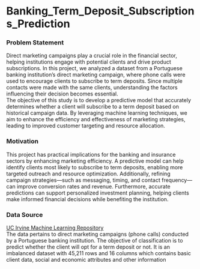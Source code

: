 # Banking_Term_Deposit_Subscriptions_Prediction

### Problem Statement
Direct marketing campaigns play a crucial role in the financial sector, helping institutions engage with potential clients and drive product subscriptions. In this project, we analyzed a dataset from a Portuguese banking institution’s direct marketing campaign, where phone calls were used to encourage clients to subscribe to term deposits. Since multiple contacts were made with the same clients, understanding the factors influencing their decision becomes essential.<br>
The objective of this study is to develop a predictive model that accurately determines whether a client will subscribe to a term deposit based on historical campaign data. By leveraging machine learning techniques, we aim to enhance the efficiency and effectiveness of marketing strategies, leading to improved customer targeting and resource allocation.

### Motivation
This project has practical implications for the banking and insurance sectors by enhancing marketing efficiency. A predictive model can help identify clients most likely to subscribe to term deposits, enabling more targeted outreach and resource optimization. Additionally, refining campaign strategies—such as messaging, timing, and contact frequency—can improve conversion rates and revenue. Furthermore, accurate predictions can support personalized investment planning, helping clients make informed financial decisions while benefiting the institution.

### Data Source
[UC Irvine Machine Learning Repository](https://archive.ics.uci.edu/dataset/222/bank+marketing) <br>
The data pertains to direct marketing campaigns (phone calls) conducted by a Portuguese banking institution. The objective of classification is to predict whether the client will opt for a term deposit or not. It is an imbalanced dataset with 45,211 rows and 16 columns which contains basic client data, social and economic attributes and other information

